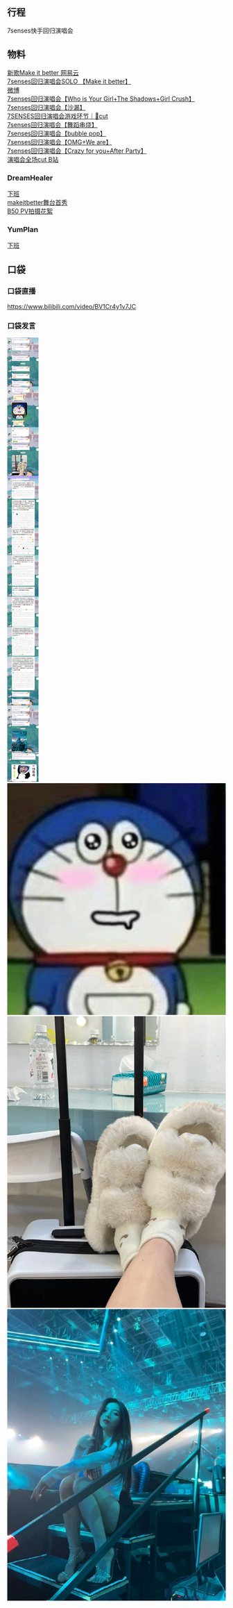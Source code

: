 ## 行程
7senses快手回归演唱会

## 物料
[新歌Make it better 网易云](https://music.163.com/#/song?id=1909680746)<br>
[7senses回归演唱会SOLO 【Make it better】](https://weibo.com/5236952807/L9ZzwDuEQ)<br>
[微博](https://weibo.com/5228056212/L9WIlrWhK)<br>
[7senses回归演唱会【Who is Your Girl+The Shadows+Girl Crush】](https://weibo.com/5236952807/L9ZrZs5rM)<br>
[7senses回归演唱会【沙漏】](https://weibo.com/5236952807/La0GzaHA6)<br>
[7SENSES回归演唱会游戏环节｜🐏cut](https://weibo.com/1626138803/L9ZGKDESz)<br>
[7senses回归演唱会【舞蹈串烧】](https://weibo.com/5236952807/L9ZUw1Hdh)<br>
[7senses回归演唱会【bubble pop】](https://weibo.com/5236952807/L9ZRVgJQZ)<br>
[7senses回归演唱会【OMG+We are】](https://weibo.com/5236952807/La01xg55a)<br>
[7senses回归演唱会【Crazy for you+After Party】](https://weibo.com/5236952807/La08ycRgS)<br>
[演唱会全场cut B站](https://www.bilibili.com/video/BV1c34y1B7bS)
### DreamHealer
[下班](https://weibo.com/6375088879/La0PfupxI)<br>
[makeitbetter舞台首秀](https://weibo.com/6375088879/La0rzu8wl)<br>
[B50 PV拍摄花絮](https://weibo.com/6375088879/L9YPehinz)<br>
### YumPlan
[下班](https://weibo.com/7335378002/La0Lyu20D)<br>
## 口袋
### 口袋直播
https://www.bilibili.com/video/BV1Cr4y1v7JC
### 口袋发言
![口袋发言](./pocket48/imgs/messages1.jpeg)<br>
![口袋发言](./pocket48/imgs/P1.jpeg)<br>
![口袋发言](./pocket48/imgs/P2.jpeg)<br>
![口袋发言](./pocket48/imgs/P3.jpeg)<br>